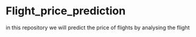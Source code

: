 # Flight_price_prediction
in this repository we will predict the price of flights by analysing the flight
